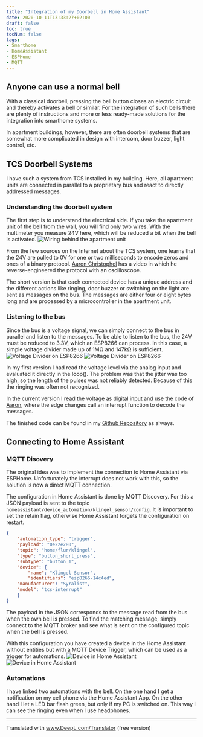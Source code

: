 ```yaml
---
title: "Integration of my Doorbell in Home Assistant"
date: 2020-10-11T13:33:27+02:00
draft: false
toc: true
tocNum: false
tags:
- Smarthome
- HomeAssistant
- ESPHome
- MQTT
---
```


## Anyone can use a normal bell

With a classical doorbell, pressing the bell button closes an electric circuit and thereby activates a bell or similar. 
For the integration of such bells there are plenty of instructions and more or less ready-made solutions for the 
integration into smarthome systems.

In apartment buildings, however, there are often doorbell systems that are somewhat more complicated in design 
with intercom, door buzzer, light control, etc. 

## TCS Doorbell Systems
I have such a system from TCS installed in my building.
Here, all apartment units are connected in parallel to a proprietary bus and react to directly addressed messages.

### Understanding the doorbell system

The first step is to understand the electrical side. If you take the apartment unit of the bell from the wall, 
you will find only two wires. With the multimeter you measure 24V here, which will be reduced a bit when the bell is activated.
![Wiring behind the apartment unit](/images/2020-10-11-klingel-02.jpg)

From the few sources on the Internet about the TCS system, one learns that the 24V are pulled to 0V for one or two 
milliseconds to encode zeros and ones of a binary protocol. [Aaron Christophel][1] has a video in which he 
reverse-engineered the protocol with an oscilloscope. 

The short version is that each connected device has a unique address and the different actions like ringing, 
door buzzer or switching on the light are sent as messages on the bus. The messages are either four or eight bytes long 
and are processed by a microcontroller in the apartment unit.

### Listening to the bus

Since the bus is a voltage signal, we can simply connect to the bus in parallel and listen to the messages.
To be able to listen to the bus, the 24V must be reduced to 3.3V, which an ESP8266 can process.
In this case, a simple voltage divider made up of 1MΩ and 147kΩ is sufficient.
![Voltage Divider on ESP8266](/images/2020-10-11-klingel-06.png)
![Voltage Divider on ESP8266](/images/2020-10-11-klingel-03.jpg)

In my first version I had read the voltage level via the analog input and evaluated it directly in the loop().
The problem was that the jitter was too high, so the length of the pulses was not reliably detected. 
Because of this the ringing was often not recognized.

In the current version I read the voltage as digital input and use the code of [Aaron][1], 
where the edge changes call an interrupt function to decode the messages.

The finished code can be found in my [Github Repository][2] as always.

## Connecting to Home Assistant

### MQTT Disovery
The original idea was to implement the connection to Home Assistant via ESPHome. Unfortunately the interrupt 
does not work with this, so the solution is now a direct MQTT connection.

The configuration in Home Assistant is done by MQTT Discovery. For this a JSON payload is sent to the topic 
`homeassistant/device_automation/klingel_sensor/config`. It is important to set the retain flag, otherwise 
Home Assistant forgets the configuration on restart.

```json
{
    "automation_type": "trigger",
    "payload": "0e22e280",
    "topic": "home/flur/klingel",
    "type": "button_short_press",
    "subtype": "button_1",
    "device": {
        "name": "Klingel Sensor",
        "identifiers": "esp8266-14c4ed",
	"manufacturer": "Syralist",
	"model": "tcs-interrupt"
    }
}
```

The payload in the JSON corresponds to the message read from the bus when the own bell is pressed.
To find the matching message, simply connect to the MQTT broker and see what is sent on the configured 
topic when the bell is pressed.

With this configuration you have created a device in the Home Assistant without entities but with a MQTT Device Trigger, 
which can be used as a trigger for automations.
![Device in Home Assistant](/images/2020-10-11-klingel-04.png)
![Device in Home Assistant](/images/2020-10-11-klingel-05.png)

### Automations

I have linked two automations with the bell. On the one hand I get a notification on my cell phone via the Home Assistant App.
On the other hand I let a LED bar flash green, but only if my PC is switched on. This way I can see the ringing even when I use headphones.

---

Translated with www.DeepL.com/Translator (free version)


[1]: https://github.com/atc1441/TCSintercomArduino "Aaron Christophels Github"
[2]: https://github.com/Syralist/tcs-monitor/tree/master/version3/tcs-interrupt "Mein Code auf Github"
